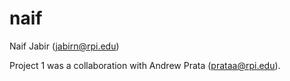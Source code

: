 # naif
Naif Jabir
(jabirn@rpi.edu)

Project 1 was a collaboration with Andrew Prata (prataa@rpi.edu).
